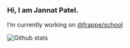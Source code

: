 ### Hi, I am Jannat Patel.

 I’m currently working on [@frappe/school](https://github.com/frappe/school)

![Github stats](https://github-readme-stats.vercel.app/api?username=pateljannat&hide=stars)
